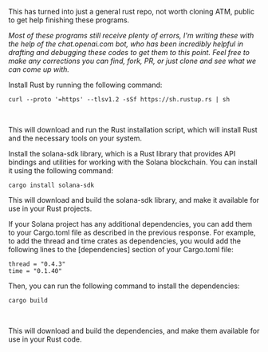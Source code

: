 This has turned into just a general rust repo, not worth cloning ATM, public to get help finishing these programs.

<i>Most of these programs still receive plenty of errors, I'm writing these with the help of the chat.openai.com bot, who has been incredibly helpful in drafting and debugging these codes to get them to this point. Feel free to make any corrections you can find, fork, PR, or just clone and see what we can come up with.</i>

Install Rust by running the following command:

```curl --proto '=https' --tlsv1.2 -sSf https://sh.rustup.rs | sh```

</br>

This will download and run the Rust installation script, which will install Rust and the necessary tools on your system.

Install the solana-sdk library, which is a Rust library that provides API bindings and utilities for working with the Solana blockchain. You can install it using the following command:

```cargo install solana-sdk``` 

</b>

This will download and build the solana-sdk library, and make it available for use in your Rust projects.

If your Solana project has any additional dependencies, you can add them to your Cargo.toml file as described in the previous response. For example, to add the thread and time crates as dependencies, you would add the following lines to the [dependencies] section of your Cargo.toml file:

```
thread = "0.4.3"
time = "0.1.40"
```

Then, you can run the following command to install the dependencies:

```
cargo build
```

 </br>
 
This will download and build the dependencies, and make them available for use in your Rust code.
